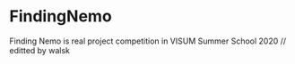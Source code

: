 # FindingNemo
Finding Nemo is real project competition in VISUM Summer School 2020 // editted by walsk
